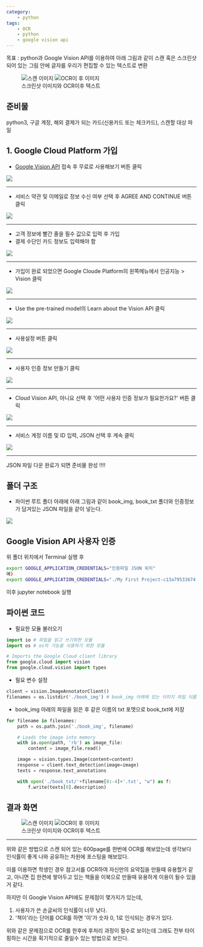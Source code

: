 ```yaml
---
category:
    - python
tags:
    - OCR
    - python
    - google vision api
---
```


목표 : python과 Google Vision API를 이용하여 아래 그림과 같이
스캔 혹은 스크린샷 되어 있는 그림 안에 글자를 우리가 편집할 수 있는 텍스트로 변환

<figure class = "half">
  <img src="/assets/img/20190121/hello-486a0821-d0fa-4f57-8a14-f0d8e9bed0e7.png" alt="스캔 이미지">
  <img src="/assets/img/20190121/2019-01-172-47369ec2-cb34-43d6-ab80-16aa779479d5.35.25.png" alt="OCR이 후 이미지">
  <figcaption>스크린샷 이미지와 OCR이후 텍스트</figcaption>
</figure>

## 준비물

python3, 구글 계정, 해외 결제가 되는 카드(신용카드 또는 체크카드), 스캔할 대상 파일

## 1. Google Cloud Platform 가입

- [Google Vision API](https://cloud.google.com/vision/?hl=ko) 접속 후 무료로 사용해보기 버튼 클릭

![](/assets/img/20190121/2-2d707945-fc84-465e-89ab-35b9d44d80b8.png)

***

- 서비스 약관 및 이메일로 정보 수신 여부 선택 후 AGREE AND CONTINUE 버튼 클릭

![](/assets/img/20190121/3-ca90889f-21ac-4543-b863-86757b18bfbb.png)

***

- 고객 정보에 빨간 줄을 필수 값으로 입력 후 가입
- 결제 수단인 카드 정보도 입력해야 함

![](/assets/img/20190121/4-e7158275-fc16-4a8a-b499-d7c6f840aead.png)

***

- 가입이 완료 되었으면 Google Cloude Platform의 왼쪽메뉴에서 인공지능 > Vision 클릭

![](/assets/img/20190121/5-07da49e6-8ef6-4e54-8bd8-32af96c10716.png)

***

- Use the pre-trained model의 Learn about the Vision API 클릭

![](/assets/img/20190121/6-1ad44c7b-bc27-47d8-87b0-48c02e2c4377.png)

***

- 사용설정 버튼 클릭

![](/assets/img/20190121/7-d7774bf0-2675-41e8-ba9a-f38e0b47ef3d.png)

***

- 사용자 인증 정보 만들기 클릭

![](/assets/img/20190121/8-bf4640a1-4487-4526-b7b5-9133fa242dca.png)

***

- Cloud Vision API, 아니요 선택 후 '어떤 사용자 인증 정보가 필요한가요?' 버튼 클릭

![](/assets/img/20190121/9-2f157cba-8176-45b5-9f9b-a0ce2cf6ba97.png)

***

- 서비스 계정 이름 및 ID 입력, JSON 선택 후 계속 클릭

![](/assets/img/20190121/10-e9cccec9-6341-4f91-b816-bcfee5bf45d3.png)

***

JSON 파일 다운 완료가 되면 준비물 완성 !!!!

## 폴더 구조

- 파이썬 루트 폴더 아래에 아래 그림과 같이 book_img, book_txt 폴더와 인증정보가 담겨있는 JSON 파일을 같이 넣는다.

![](/assets/img/20190121/2019-01-2111-e381a92f-7fae-4cfb-9168-0a5405c8c9be.31.00.png)


## Google Vision API 사용자 인증

위 폴더 위치에서 Terminal 실행 후
~~~bash
export GOOGLE_APPLICATION_CREDENTIALS="인증파일 JSON 위치"
예)
export GOOGLE_APPLICATION_CREDENTIALS="./My First Project-c13a79533674.json"
~~~
이후 jupyter notebook 실행

## 파이썬 코드

- 필요한 모듈 불러오기

~~~python
import io # 파일을 읽고 쓰기위한 모듈
import os # os의 기능을 사용하기 위한 모듈

# Imports the Google Cloud client library
from google.cloud import vision
from google.cloud.vision import types
~~~

- 필요 변수 설정

~~~python
client = vision.ImageAnnotatorClient()
filenames = os.listdir('./book_img') # book_img 아래에 있는 이미지 파일 이름을 불러오기
~~~

- book_img 아래의 파일을 읽은 후 같은 이름의 txt 포맷으로 book_txt에 저장

~~~python
for filename in filenames:
    path = os.path.join('./book_img', filename)

    # Loads the image into memory
    with io.open(path, 'rb') as image_file:
        content = image_file.read()

    image = vision.types.Image(content=content)
    response = client.text_detection(image=image)
    texts = response.text_annotations

    with open('./book_txt/'+filename[0:-4]+'.txt', "w") as f:
        f.write(texts[0].description)
~~~

## 결과 화면

<figure class = "half">
  <img src="/assets/img/20190121/hello-486a0821-d0fa-4f57-8a14-f0d8e9bed0e7.png" alt="스캔 이미지">
  <img src="/assets/img/20190121/2019-01-172-47369ec2-cb34-43d6-ab80-16aa779479d5.35.25.png" alt="OCR이 후 이미지">
  <figcaption>스크린샷 이미지와 OCR이후 텍스트</figcaption>
</figure>

***

위와 같은 방법으로 스캔 되어 있는 600page를 한번에 OCR를 해보았는데 생각보다 인식률이 좋게 나와 공유하는 차원에 포스팅을 해보았다.

이를 이용하면 학생인 경우 참고서를 OCR하여 자신만의 요약집을 만들때 유용할거 같고, 아니면 집 한켠에 쌓아두고 있는 책들을 이북으로 만들때 유용하게 이용이 될수 있을 거 같다.

하지만 이 Google Vision API에도 문제점이 몇가지가 있는데,

1. 사용자가 쓴 손글씨의 인식률이 너무 낮다.
2. '책이'라는 단어를 OCR를 하면 '이'가 숫자 0, 1로 인식되는 경우가 있다.

위와 같은 문제점으로 OCR를 한후에 후처리 과정이 필수로 보이는데 그래도 전부 타이핑하는 시간을 획기적으로 줄일수 있는 방법으로 보인다.

